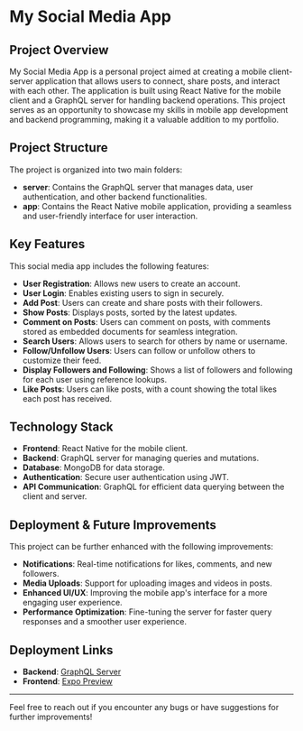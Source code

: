 # My Social Media App

## Project Overview

My Social Media App is a personal project aimed at creating a mobile client-server application that allows users to connect, share posts, and interact with each other. The application is built using React Native for the mobile client and a GraphQL server for handling backend operations. This project serves as an opportunity to showcase my skills in mobile app development and backend programming, making it a valuable addition to my portfolio.

## Project Structure

The project is organized into two main folders:

- **server**: Contains the GraphQL server that manages data, user authentication, and other backend functionalities.
- **app**: Contains the React Native mobile application, providing a seamless and user-friendly interface for user interaction.

## Key Features

This social media app includes the following features:

- **User Registration**: Allows new users to create an account.
- **User Login**: Enables existing users to sign in securely.
- **Add Post**: Users can create and share posts with their followers.
- **Show Posts**: Displays posts, sorted by the latest updates.
- **Comment on Posts**: Users can comment on posts, with comments stored as embedded documents for seamless integration.
- **Search Users**: Allows users to search for others by name or username.
- **Follow/Unfollow Users**: Users can follow or unfollow others to customize their feed.
- **Display Followers and Following**: Shows a list of followers and following for each user using reference lookups.
- **Like Posts**: Users can like posts, with a count showing the total likes each post has received.

## Technology Stack

- **Frontend**: React Native for the mobile client.
- **Backend**: GraphQL server for managing queries and mutations.
- **Database**: MongoDB for data storage.
- **Authentication**: Secure user authentication using JWT.
- **API Communication**: GraphQL for efficient data querying between the client and server.

## Deployment & Future Improvements

This project can be further enhanced with the following improvements:

- **Notifications**: Real-time notifications for likes, comments, and new followers.
- **Media Uploads**: Support for uploading images and videos in posts.
- **Enhanced UI/UX**: Improving the mobile app's interface for a more engaging user experience.
- **Performance Optimization**: Fine-tuning the server for faster query responses and a smoother user experience.

## Deployment Links

- **Backend**: [GraphQL Server](https://twt.daseas.cloud)
- **Frontend**: [Expo Preview](https://expo.dev/preview/update?message=CHORE%3A%20make%20it%20readable&updateRuntimeVersion=1.0.0&createdAt=2024-09-22T19%3A21%3A08.243Z&slug=exp&projectId=b0457ba0-ac11-4f48-adc1-3cd3323ef86a&group=cc6d0833-eacd-4874-a569-a0608cad53fb)

---

Feel free to reach out if you encounter any bugs or have suggestions for further improvements!
